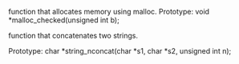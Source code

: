 function that allocates memory using malloc.
Prototype: void *malloc_checked(unsigned int b);

function that concatenates two strings.

Prototype: char *string_nconcat(char *s1, char *s2, unsigned int n);
